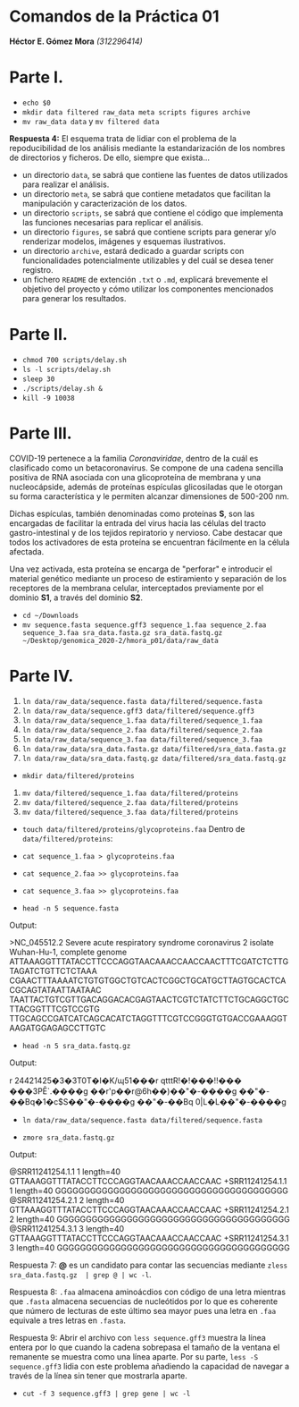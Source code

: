 # Comandos de la Práctica 01

**Héctor E. Gómez Mora** *(312296414)*

# Parte I.

- `echo $0`
- `mkdir data filtered raw_data meta scripts figures archive`
- `mv raw_data data` y `mv filtered data`

**Respuesta 4:** El esquema trata de lidiar con el problema de la repoducibilidad
de los análisis mediante la estandarización de los nombres de directorios y ficheros.
De ello, siempre que exista...

- un directorio `data`, se sabrá que contiene las fuentes de datos utilizados
para realizar el análisis.
- un directorio `meta`, se sabrá que contiene metadatos que facilitan la manipulación
y caracterización de los datos.
- un directorio `scripts`, se sabrá que contiene el código que implementa las
funciones necesarias para replicar el análisis.
- un directorio `figures`, se sabrá que contiene scripts para generar y/o renderizar
modelos, imágenes y esquemas ilustrativos.
- un directorio `archive`, estará dedicado a guardar scripts con funcionalidades
potencialmente utilizables y del cuál se desea tener registro.
- un fichero `README` de extención `.txt` o `.md`, explicará brevemente
el objetivo del proyecto y cómo utilizar los componentes mencionados para generar
los resultados.

# Parte II.

- `chmod 700 scripts/delay.sh`
- `ls -l scripts/delay.sh`
- `sleep 30`
- `./scripts/delay.sh &`
- `kill -9 10038`

# Parte III.

COVID-19 pertenece a la familia *Coronaviridae*, dentro de la cuál es clasificado como un
betacoronavirus. Se compone de una cadena sencilla positiva de RNA asociada con una glicoproteína de membrana
y una nucleocápside, además de proteínas espículas glicosiladas que le otorgan su forma
característica y le permiten alcanzar dimensiones de  500-200 nm.

Dichas espículas, también denominadas como proteínas **S**, son las encargadas de facilitar la
entrada del virus hacia las células del tracto gastro-intestinal y de los tejidos
repiratorio y nervioso. Cabe destacar que todos los activadores de esta proteína
se encuentran fácilmente en la célula afectada.

Una vez activada, esta proteína se encarga de "perforar" e introducir el material genético
mediante un proceso de estiramiento y separación de los receptores de la membrana celular, interceptados
previamente por el dominio **S1**, a través del dominio **S2**.

- `cd ~/Downloads`
- `mv sequence.fasta sequence.gff3 sequence_1.faa sequence_2.faa sequence_3.faa sra_data.fasta.gz sra_data.fastq.gz ~/Desktop/genomica_2020-2/hmora_p01/data/raw_data`

# Parte IV.
1. `ln data/raw_data/sequence.fasta data/filtered/sequence.fasta`
2. `ln data/raw_data/sequence.gff3 data/filtered/sequence.gff3`
3. `ln data/raw_data/sequence_1.faa data/filtered/sequence_1.faa`
4. `ln data/raw_data/sequence_2.faa data/filtered/sequence_2.faa`
5. `ln data/raw_data/sequence_3.faa data/filtered/sequence_3.faa`
6. `ln data/raw_data/sra_data.fasta.gz data/filtered/sra_data.fasta.gz`
7. `ln data/raw_data/sra_data.fastq.gz data/filtered/sra_data.fastq.gz`

- `mkdir data/filtered/proteins`
1. `mv data/filtered/sequence_1.faa data/filtered/proteins`
2. `mv data/filtered/sequence_2.faa data/filtered/proteins`
3. `mv data/filtered/sequence_3.faa data/filtered/proteins`
- `touch data/filtered/proteins/glycoproteins.faa`
Dentro de `data/filtered/proteins`:
- `cat sequence_1.faa > glycoproteins.faa`
- `cat sequence_2.faa >> glycoproteins.faa`
- `cat sequence_3.faa >> glycoproteins.faa`

- `head -n 5 sequence.fasta`

Output:

\>NC_045512.2 Severe acute respiratory syndrome coronavirus 2 isolate Wuhan-Hu-1, complete genome
ATTAAAGGTTTATACCTTCCCAGGTAACAAACCAACCAACTTTCGATCTCTTGTAGATCTGTTCTCTAAA
CGAACTTTAAAATCTGTGTGGCTGTCACTCGGCTGCATGCTTAGTGCACTCACGCAGTATAATTAATAAC
TAATTACTGTCGTTGACAGGACACGAGTAACTCGTCTATCTTCTGCAGGCTGCTTACGGTTTCGTCCGTG
TTGCAGCCGATCATCAGCACATCTAGGTTTCGTCCGGGTGTGACCGAAAGGTAAGATGGAGAGCCTTGTC

- `head -n 5 sra_data.fastq.gz`

Output:

r
24421425�3�3T0T�I�K/ɰ51���r	qtttR!�!���!!��� ���3PȆ`.����g
��r'p��r@6h��)��"�-����g
��"�-��Bq�1�c$S��"�-����g
��"�-��Bq
         0|L�L��"�-����g

- `ln data/raw_data/sequence.fasta data/filtered/sequence.fasta`

- `zmore sra_data.fastq.gz`

Output:

\@SRR11241254.1.1 1 length=40
GTTAAAGGTTTATACCTTCCCAGGTAACAAACCAACCAAC
+SRR11241254.1.1 1 length=40
GGGGGGGGGGGGGGGGGGGGGGGGGGGGGGGGGGGGGGGG
\@SRR11241254.2.1 2 length=40
GTTAAAGGTTTATACCTTCCCAGGTAACAAACCAACCAAC
+SRR11241254.2.1 2 length=40
GGGGGGGGGGGGGGGGGGGGGGGGGGGGGGGGGGGGGGGG
\@SRR11241254.3.1 3 length=40
GTTAAAGGTTTATACCTTCCCAGGTAACAAACCAACCAAC
+SRR11241254.3.1 3 length=40
GGGGGGGGGGGGGGGGGGGGGGGGGGGGGGGGGGGGGGGG

Respuesta 7: **@** es un candidato para contar las secuencias mediante `zless sra_data.fastq.gz  | grep @ | wc -l`.

Respuesta 8: `.faa` almacena aminoácdios con código de una letra mientras que `.fasta` almacena secuencias de nucleótidos por lo que es coherente que número de lecturas de este último sea mayor pues una letra en `.faa` equivale a tres letras en `.fasta`.

Respuesta 9: Abrir el archivo con `less sequence.gff3` muestra la línea entera por lo que cuando la cadena sobrepasa el tamaño de la ventana el remanente se muestra como una línea aparte. Por su parte, `less -S sequence.gff3` lidia con este problema añadiendo la capacidad de navegar a través de la línea sin tener que mostrarla aparte.

- `cut -f 3 sequence.gff3 | grep gene | wc -l`
